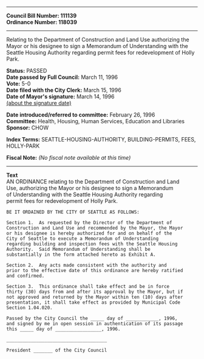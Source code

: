 * * * * *  
  
**Council Bill Number: [](#h0)[](#h2)111139**   
**Ordinance Number: 118039**  
  
* * * * *  
  
Relating to the Department of Construction and Land Use authorizing the Mayor or his designee to sign a Memorandum of Understanding with the Seattle Housing Authority regarding permit fees for redevelopment of Holly Park.  
  
**Status:** PASSED   
**Date passed by Full Council:** March 11, 1996   
**Vote:** 5-0   
**Date filed with the City Clerk:** March 15, 1996   
**Date of Mayor's signature:** March 14, 1996   
[(about the signature date)](/~public/approvaldate.htm)   
  
  
**Date introduced/referred to committee:** February 26, 1996   
**Committee:** Health, Housing, Human Services, Education and Libraries   
**Sponsor:** CHOW   
  
**Index Terms:** SEATTLE-HOUSING-AUTHORITY, BUILDING-PERMITS, FEES, HOLLY-PARK  
  
**Fiscal Note:** *(No fiscal note available at this time)*  
  
* * * * *  
  
**Text**  
    AN ORDINANCE relating to the Department of Construction and Land  
    Use, authorizing the Mayor or his designee to sign a Memorandum  
    of Understanding with the Seattle Housing Authority regarding  
    permit fees for redevelopment of Holly Park.  
  
    BE IT ORDAINED BY THE CITY OF SEATTLE AS FOLLOWS:  
  
    Section 1.  As requested by the Director of the Department of  
    Construction and Land Use and recommended by the Mayor, the Mayor  
    or his designee is hereby authorized for and on behalf of the  
    City of Seattle to execute a Memorandum of Understanding  
    regarding building and inspection fees with the Seattle Housing  
    Authority.  Said Memorandum of Understanding shall be  
    substantially in the form attached hereto as Exhibit A.  
  
    Section 2.  Any acts made consistent with the authority and  
    prior to the effective date of this ordinance are hereby ratified  
    and confirmed.  
  
    Section 3.  This ordinance shall take effect and be in force  
    thirty (30) days from and after its approval by the Mayor, but if  
    not approved and returned by the Mayor within ten (10) days after  
    presentation, it shall take effect as provided by Municipal Code  
    Section 1.04.020.  
  
    Passed by the City Council the _____ day of ____________, 1996,  
    and signed by me in open session in authentication of its passage  
    this _____ day of _________________, 1996.  
  
    _____________________________________  
  
    President _______ of the City Council  
